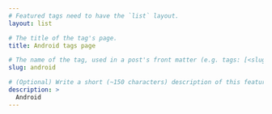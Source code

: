 ```yaml
---
# Featured tags need to have the `list` layout.
layout: list

# The title of the tag's page.
title: Android tags page

# The name of the tag, used in a post's front matter (e.g. tags: [<slug>]).
slug: android

# (Optional) Write a short (~150 characters) description of this featured tag.
description: >
  Android
---
```

